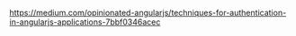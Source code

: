 https://medium.com/opinionated-angularjs/techniques-for-authentication-in-angularjs-applications-7bbf0346acec
